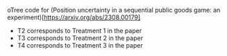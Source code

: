  oTree code for (Position uncertainty in a sequential public goods game: an experiment)[https://arxiv.org/abs/2308.00179]

- T2 corresponds to Treatment 1 in the paper
- T3 corresponds to Treatment 2 in the paper 
- T4 corresponds to Treatment 3 in the paper  
